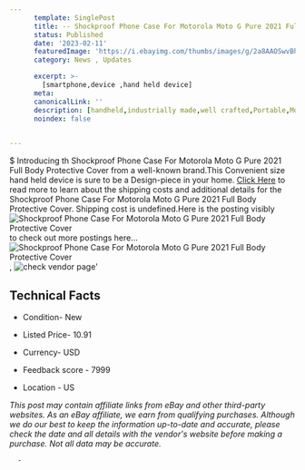 ```yaml
---
      template: SinglePost
      title: -- Shockproof Phone Case For Motorola Moto G Pure 2021 Full Body Protective Cover
      status: Published
      date: '2023-02-11'
      featuredImage: 'https://i.ebayimg.com/thumbs/images/g/2a8AAOSwvBhjNnBB/s-l225.jpg'
      category: News , Updates

      excerpt: >-
        [smartphone,device ,hand held device]
      meta:
      canonicalLink: ''
      description: [handheld,industrially made,well crafted,Portable,Mobile,Compact,Convenient,Lightweight,Maneuverable,Man-portable,Miniature,Carriable,Hand-held,Light,Holdable,Transportable,Mobile device,Pocket-sized,On-the-go,Wireless,Cordless,Compact size,Convenient size, smartphone,device ,hand held device]
      noindex: false
      

---
```

$
      Introducing th Shockproof Phone Case For Motorola Moto G Pure 2021 Full Body Protective Cover from a well-known brand.This Convenient size hand held device is sure to be a Design-piece in your home. [Click Here](https://www.ebay.com/itm/175432715220?hash=item28d89acbd4%3Ag%3A2a8AAOSwvBhjNnBB&mkevt=1&mkcid=1&mkrid=711-53200-19255-0&campid=%253CePNCampaignId%253E&customid=%253CreferenceId%253E&toolid=10049) to read more to learn about the shipping costs and additional details for the Shockproof Phone Case For Motorola Moto G Pure 2021 Full Body Protective Cover. Shipping cost is undefined.Here is the posting visibly ![Shockproof Phone Case For Motorola Moto G Pure 2021 Full Body Protective Cover](https://i.ebayimg.com/thumbs/images/g/2a8AAOSwvBhjNnBB/s-l225.jpg) to check out more postings here... ![Shockproof Phone Case For Motorola Moto G Pure 2021 Full Body Protective Cover](https://i.ebayimg.com/images/g/2a8AAOSwvBhjNnBB/s-l1600.jpg), ![check vendor page]()'

      

 ## Technical Facts 



     
      

 - Condition- New 


      

 - Listed Price- 10.91 


      

 - Currency- USD 


      

 - Feedback score - 7999 


      

 - Location - US 


      
      

 *_This post may contain affiliate links from eBay and other third-party websites. As an eBay affiliate, we earn from qualifying purchases. Although we do our best to keep the information up-to-date and accurate, please check the date and all details with the vendor's website before making a purchase. Not all data may be accurate._*




      -
